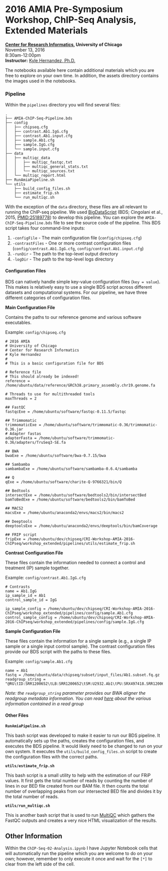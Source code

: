 # 2016 AMIA Pre-Symposium Workshop, ChIP-Seq Analysis, Extended Materials
**[Center for Research Informatics](http://cri.uchicago.edu/), University of Chicago**<br>
November 13, 2016<br>
8:30am-12:00pm<br>
**Instructor:** [Kyle Hernandez, Ph.D.](https://kmhernan.github.io/)<br>

The notebooks available here contain additional materials which you are free to explore on your own time. In addition, the
assets directory contains the images used in the notebooks.

### Pipeline

Within the `pipelines` directory you will find several files:

```
.
├── AMIA-ChIP-Seq-Pipeline.bds
├── config
│   ├── chipseq.cfg
│   ├── contrast.Ab1.IgG.cfg
│   ├── contrast.Ab1.input.cfg
│   ├── sample.Ab1.cfg
│   ├── sample.IgG.cfg
│   └── sample.input.cfg
├── data
│   ├── multiqc_data
│   │   ├── multiqc_fastqc.txt
│   │   ├── multiqc_general_stats.txt
│   │   └── multiqc_sources.txt
│   └── multiqc_report.html
├── RunAmiaPipeline.sh
└── utils
    ├── build_config_files.sh
    ├── estimate_frip.sh
    └── run_multiqc.sh
```

With the exception of the `data` directory, these files are all relevant to running the ChIP-seq pipeline. We used 
[BigDataScript](http://pcingola.github.io/BigDataScript) 
(BDS; Cingolani et al., 2015, [PMID:25189778](https://www.ncbi.nlm.nih.gov/pubmed/25189778)) to develop this pipeline. You 
can explore the `AMIA-ChIP-Seq-Pipeline.bds` file to see the source code of the pipeline. This BDS script takes four
command-line inputs:

1. `-configFile` - The main configuration file (`config/chipseq.cfg`)
2. `-contrastFiles` - One or more contrast configuration files (`config/contrast.Ab1.IgG.cfg`, `config/contrast.Ab1.input.cfg`)
3. `-runDir` - The path to the top-level output directory
4. `-logDir` - The path to the top-level logs directory

#### Configuration Files

BDS can natively handle simple key-value configuration files (`key = value`). This makes is relatively easy to use a single
BDS script across different datasets and computational systems. For our pipeline, we have three different
categories of configuration files.

**Main Configuration File**

Contains the paths to our reference genome and various software executables.

Example: `config/chipseq.cfg`

```
# 2016 AMIA
# University of Chicago
# Center for Research Informatics
# Kyle Hernandez
#
# This is a basic configuration file for BDS

# Reference file
# This should already be indexed!
reference = /home/ubuntu/data/reference/GRCh38.primary_assembly.chr19.genome.fa

# Threads to use for multithreaded tools
maxThreads = 2

## FastQC 
fastqcExe = /home/ubuntu/software/fastqc-0.11.5/fastqc

## Trimmomatic
trimmomaticExe = /home/ubuntu/software/trimmomatic-0.36/trimmomatic-0.36.jar
# Adapter fastas
adapterFasta = /home/ubuntu/software/trimmomatic-0.36/adapters/TruSeq3-SE.fa

## BWA
bwaExe = /home/ubuntu/software/bwa-0.7.15/bwa

## Sambamba
sambambaExe = /home/ubuntu/software/sambamba-0.6.4/sambamba

## Q
qExe = /home/ubuntu/software/charite-Q-9766321/bin/Q

## Bedtools
intersectExe = /home/ubuntu/software/bedtools2/bin/intersectBed
bamToBedExe = /home/ubuntu/software/bedtools2/bin/bamToBed

## MACS2
macsExe = /home/ubuntu/anaconda2/envs/macs2/bin/macs2

## Deeptools
deeptoolsExe = /home/ubuntu/anaconda2/envs/deeptools/bin/bamCoverage

## FRIP script
fripExe = /home/ubuntu/dev/chipseq/CRI-Workshop-AMIA-2016-ChIPseq/workshop_extended/pipelines/utils/estimate_frip.sh
```

**Contrast Configuration File**

These files contain the information needed to connect a control and treatment (IP) sample together.

Example: `config/contrast.Ab1.IgG.cfg`

```
# Contrasts
name = Ab1.IgG
ip_sample_id = Ab1
control_sample_id = IgG

ip_sample_config = /home/ubuntu/dev/chipseq/CRI-Workshop-AMIA-2016-ChIPseq/workshop_extended/pipelines/config/sample.Ab1.cfg 
control_sample_config = /home/ubuntu/dev/chipseq/CRI-Workshop-AMIA-2016-ChIPseq/workshop_extended/pipelines/config/sample.IgG.cfg
```

**Sample Configuration File**

These files contain the information for a single sample (e.g., a single IP sample or a single input control sample). The
contrast configuration files provide our BDS script with the paths to these files.

Example: `config/sample.Ab1.cfg`

```
name = Ab1
fastq = /home/ubuntu/data/chipseq/subset/input_files/Ab1.subset.fq.gz
readgroup_string = "@RG\tID:SRR1200652\tLB:SRR1200652\tSM:U2932.Ab1\tPU:SRX497418.SRR1200652.SAMN02692998.SRS579413"
```

_Note: the `readgroup_string` parameter provides our BWA aligner the readgroup metadata information. You can read [here](http://gatkforums.broadinstitute.org/gatk/discussion/6472/read-groups) about the various information contained in a read group_

#### Other Files

**`RunAmiaPipeline.sh`**

This bash script was developed to make it easier to run our BDS pipeline. It automatically sets up the paths, creates
the configuration files, and executes the BDS pipeline. It would likely need to be changed to run on your own system. It
executes the `utils/build_config_files.sh` script to create the configuration files with the correct paths.

**`utils/estimate_frip.sh`**

This bash script is a small utility to help with the estimation of our FRiP values. It first gets the total number of reads 
by counting the number of lines in our BED file created from our BAM file. It then counts the total number of overlapping 
peaks from our intersected BED file and divides it by the total number of reads.

**`utils/run_multiqc.sh`**

This is another bash script that is used to run [MultiQC](http://multiqc.info/) which gathers the FastQC outputs and creates
a very nice HTML visualization of the results.

## Other Information

Within the `ChIP-Seq-02-Analysis.ipynb` I have Jupyter Notebook cells that will automatically run the pipeline which you 
are welcome to do on your own; however, remember to only execute it once and wait for the `[*]` to clear from the left side 
of the cell.
